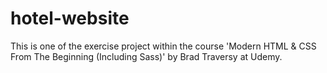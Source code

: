 # hotel-website

This is one of the exercise project within the course 'Modern HTML & CSS From The Beginning (Including Sass)' by Brad Traversy at Udemy.
